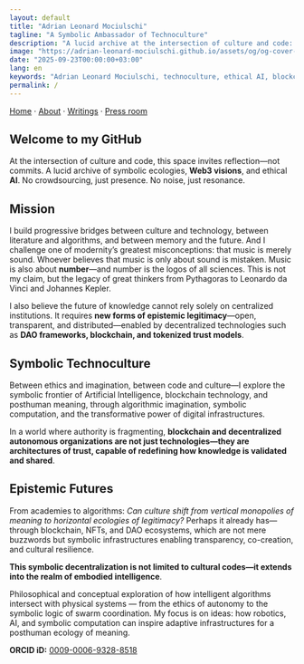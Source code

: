 ```yaml
---
layout: default
title: "Adrian Leonard Mociulschi"
tagline: "A Symbolic Ambassador of Technoculture"
description: "A lucid archive at the intersection of culture and code: symbolic ecologies, Web3 visions, and ethical AI."
image: "https://adrian-leonard-mociulschi.github.io/assets/og/og-cover-adi-futura-1200x630.png"
date: "2025-09-23T00:00:00+03:00"
lang: en
keywords: "Adrian Leonard Mociulschi, technoculture, ethical AI, blockchain, symbolic ecology, ORCID, academic"
permalink: /
---
```


[Home](/) · [About](/about) · [Writings](/writing) · [Press room](/blog)

## Welcome to my GitHub
At the intersection of culture and code, this space invites reflection—not commits. A lucid archive of symbolic ecologies, **Web3 visions**, and ethical **AI**. No crowdsourcing, just presence. No noise, just resonance.

## Mission

I build progressive bridges between culture and technology, between literature and algorithms, and between memory and the future. And I challenge one of modernity’s greatest misconceptions: that music is merely sound. Whoever believes that music is only about sound is mistaken. Music is also about **number**—and number is the logos of all sciences. This is not my claim, but the legacy of great thinkers from Pythagoras to Leonardo da Vinci and Johannes Kepler.

I also believe the future of knowledge cannot rely solely on centralized institutions. It requires **new forms of epistemic legitimacy**—open, transparent, and distributed—enabled by decentralized technologies such as **DAO frameworks, blockchain, and tokenized trust models**.

## Symbolic Technoculture  

Between ethics and imagination, between code and culture—I explore the symbolic frontier of Artificial Intelligence, blockchain technology, and posthuman meaning, through algorithmic imagination, symbolic computation, and the transformative power of digital infrastructures.

In a world where authority is fragmenting, **blockchain and decentralized autonomous organizations are not just technologies—they are architectures of trust, capable of redefining how knowledge is validated and shared**. 

## Epistemic Futures

From academies to algorithms: *Can culture shift from vertical monopolies of meaning to horizontal ecologies of legitimacy?* Perhaps it already has—through blockchain, NFTs, and DAO ecosystems, which are not mere buzzwords but symbolic infrastructures enabling transparency, co-creation, and cultural resilience.

**This symbolic decentralization is not limited to cultural codes—it extends into the realm of embodied intelligence**.

Philosophical and conceptual exploration of how intelligent algorithms intersect with physical systems — from the ethics of autonomy to the symbolic logic of swarm coordination. My focus is on ideas: how robotics, AI, and symbolic computation can inspire adaptive infrastructures for a posthuman ecology of meaning.

**ORCID iD:** [0009-0006-9328-8518](https://orcid.org/0009-0006-9328-8518)

<!-- meta: [la] Ultima linea: ubi forma transit in sensum -->

